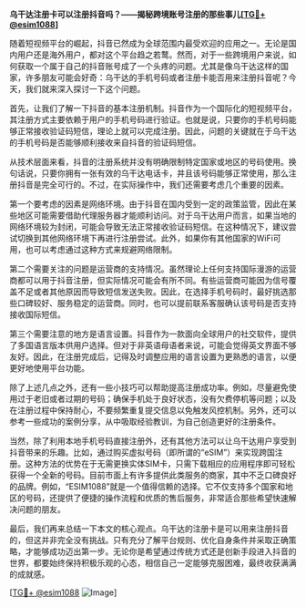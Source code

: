 **乌干达注册卡可以注册抖音吗？——揭秘跨境账号注册的那些事儿[[TG💪+ @esim1088](https://t.me/s/esim1088)]**

随着短视频平台的崛起，抖音已然成为全球范围内最受欢迎的应用之一。无论是国内用户还是海外用户，都对这个平台趋之若鹜。然而，对于一些跨境用户来说，如何获取一个属于自己的抖音账号成了一个头疼的问题。尤其是像乌干达这样的国家，许多朋友可能会好奇：乌干达的手机号码或者注册卡能否用来注册抖音呢？今天，我们就来深入探讨一下这个问题。

首先，让我们了解一下抖音的基本注册机制。抖音作为一个国际化的短视频平台，其注册方式主要依赖于用户的手机号码进行验证。也就是说，只要你的手机号码能够正常接收验证码短信，理论上就可以完成注册。因此，问题的关键就在于乌干达的手机号码是否能够顺利接收来自抖音的验证码短信。

从技术层面来看，抖音的注册系统并没有明确限制特定国家或地区的号码使用。换句话说，只要你拥有一张有效的乌干达电话卡，并且该号码能够正常使用，那么注册抖音是完全可行的。不过，在实际操作中，我们还需要考虑几个重要的因素。

第一个要考虑的因素是网络环境。由于抖音在国内受到一定的政策监管，因此在某些地区可能需要借助代理服务器才能顺利访问。对于乌干达用户而言，如果当地的网络环境较为封闭，可能会导致无法正常接收验证码短信。在这种情况下，建议尝试切换到其他网络环境下再进行注册尝试。此外，如果你有其他国家的WiFi可用，也可以考虑通过这种方式来规避网络限制。

第二个需要关注的问题是运营商的支持情况。虽然理论上任何支持国际漫游的运营商都可以用于抖音注册，但实际情况可能会有所不同。有些运营商可能因为信号覆盖不足或者其他原因而导致短信发送失败。因此，在选择手机号码时，最好挑选那些口碑较好、服务稳定的运营商。同时，也可以提前联系客服确认该号码是否支持接收国际短信。

第三个需要注意的地方是语言设置。抖音作为一款面向全球用户的社交软件，提供了多国语言版本供用户选择。但对于非英语母语者来说，可能会觉得英文界面不够友好。因此，在注册完成后，记得及时调整应用的语言设置为更熟悉的语言，以便更好地使用平台功能。

除了上述几点之外，还有一些小技巧可以帮助提高注册成功率。例如，尽量避免使用过于老旧或者过期的号码；确保手机处于良好状态，没有欠费停机等问题；以及在注册过程中保持耐心，不要频繁重复提交信息以免触发风控机制。另外，还可以参考一些成功的案例分享，从中吸取经验教训，为自己创造更好的注册条件。

当然，除了利用本地手机号码直接注册外，还有其他方法可以让乌干达用户享受到抖音带来的乐趣。比如，通过购买虚拟号码（即所谓的“eSIM”）来实现跨国注册。这种方法的优势在于无需更换实体SIM卡，只需下载相应的应用程序即可轻松获得一个全新的号码。目前市面上有许多提供此类服务的商家，其中不乏口碑良好的品牌。例如，“ESIM1088”就是一个值得信赖的选择。它不仅支持多个国家和地区的号码，还提供了便捷的操作流程和优质的售后服务，非常适合那些希望快速解决问题的朋友。

最后，我们再来总结一下本文的核心观点。乌干达的注册卡是可以用来注册抖音的，但这并非完全没有挑战。只有充分了解平台规则、优化自身条件并采取正确策略，才能够成功迈出第一步。无论你是希望通过传统方式还是创新手段进入抖音的世界，都要始终保持积极乐观的心态，相信自己一定能够克服困难，最终收获满满的成就感。

[[TG💪+ @esim1088](https://t.me/s/esim1088) ![Image](https://i.postimg.cc/4NQfJmqS/Snipaste-2025-05-13-00-14-12.png)]